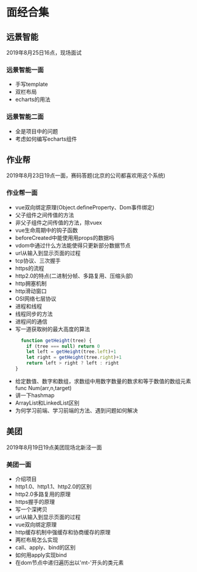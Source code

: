 # 面经合集

## 远景智能

2019年8月25日16点，现场面试

### 远景智能一面

- 手写template
- 双栏布局
- echarts的用法

### 远景智能二面

- 全是项目中的问题
- 考虑如何编写echarts组件

## 作业帮

2019年8月23日19点一面，赛码答题(北京的公司都喜欢用这个系统)

### 作业帮一面

- vue双向绑定原理(Object.defineProperty、Dom事件绑定)
- 父子组件之间传值的方法
- 非父子组件之间传值的方法，除vuex
- vue生命周期中的钩子函数
- beforeCreated中能使用用props的数据吗
- vdom中通过什么方法能使得只更新部分数据节点
- url从输入到显示页面的过程
- tcp协议、三次握手
- https的流程
- http2.0的特点(二进制分帧、多路复用、压缩头部)
- http拥塞机制
- http滑动窗口
- OSI网络七层协议
- 进程和线程
- 线程同步的方法
- 进程间的通信
- 写一道获取树的最大高度的算法
    ```javascript
      function getHeight(tree) {
        if (tree === null) return 0
        let left = getHeight(tree.left)+1
        let right = getHeight(tree.right)+1
        return left > right ? left : right
    }
    ```
- 给定数值、数字和数组，求数组中用数字数量的数求和等于数值的数组元素 func Num(arr,n,target)
- 讲一下hashmap
- ArrayList和LinkedList区别
- 为何学习前端、学习前端的方法、遇到问题如何解决


## 美团

2019年8月19日19点美团现场北新泾一面

### 美团一面

- 介绍项目
- http1.0、http1.1、http2.0的区别
- http2.0多路复用的原理
- https握手的原理
- 写一个深拷贝
- url从输入到显示页面的过程
- vue双向绑定原理
- http缓存机制中强缓存和协商缓存的原理
- 两栏布局怎么实现
- call、apply、bind的区别
- 如何用apply实现bind
- 在dom节点中递归遍历出以'mt-'开头的类元素



